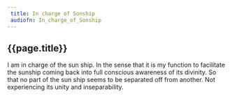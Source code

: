 ```yaml
---
 title: In charge of Sonship
 audiofn: In_charge_of_Sonship
---
```


## {{page.title}}

I am in charge of the sun ship. In the sense that it is my function to
facilitate the sunship coming back into full conscious awareness of its
divinity. So that no part of the sun ship seems to be separated off from
another. Not experiencing its unity and inseparability.


